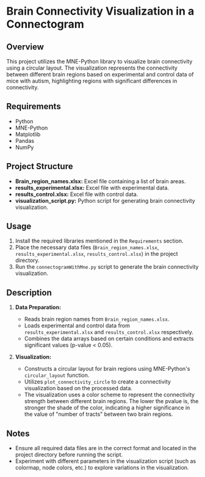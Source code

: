 # Brain Connectivity Visualization in a Connectogram

## Overview

This project utilizes the MNE-Python library to visualize brain connectivity using a circular layout. The visualization represents the connectivity between different brain regions based on experimental and control data of mice with autism, highlighting regions with significant differences in connectivity.

## Requirements

- Python 
- MNE-Python
- Matplotlib
- Pandas
- NumPy

## Project Structure

- **Brain_region_names.xlsx:** Excel file containing a list of brain areas.
- **results_experimental.xlsx:** Excel file with experimental data.
- **results_control.xlsx:** Excel file with control data.
- **visualization_script.py:** Python script for generating brain connectivity visualization.

## Usage

1. Install the required libraries mentioned in the `Requirements` section.
2. Place the necessary data files (`Brain_region_names.xlsx`, `results_experimental.xlsx`, `results_control.xlsx`) in the project directory.
3. Run the `connectogramWithMne.py` script to generate the brain connectivity visualization.

## Description

1. **Data Preparation:**
   - Reads brain region names from `Brain_region_names.xlsx`.
   - Loads experimental and control data from `results_experimental.xlsx` and `results_control.xlsx` respectively.
   - Combines the data arrays based on certain conditions and extracts significant values (p-value < 0.05).

2. **Visualization:**
   - Constructs a circular layout for brain regions using MNE-Python's `circular_layout` function.
   - Utilizes `plot_connectivity_circle` to create a connectivity visualization based on the processed data.
   - The visualization uses a color scheme to represent the connectivity strength between different brain regions. The lower the pvalue 
  	is, the stronger the shade of the color, indicating a higher significance in the value of "number of tracts" between two brain regions.

## Notes

- Ensure all required data files are in the correct format and located in the project directory before running the script.
- Experiment with different parameters in the visualization script (such as colormap, node colors, etc.) to explore variations in the visualization.
